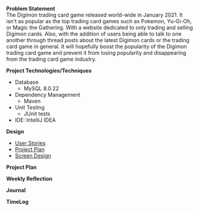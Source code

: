 **Problem Statement**  
The Digimon trading card game released world-wide in January 2021. It isn't as popular as the top 
trading card games such as Pokemon, Yu-Gi-Oh, or Magic the Gathering. With a website dedicated to 
only trading and selling Digimon cards. Also, with the addition of users being able to talk to one another 
through thread posts about the latest Digimon cards or the trading card game in general. It will hopefully 
boost the popularity of the Digimon trading card game and prevent it from losing popularity and disappearing 
from the trading card game industry.

**Project Technologies/Techniques**
- Database
  - MySQL 8.0.22
- Dependency Management
  - Maven
- Unit Testing
  - JUnit tests
- IDE: IntelliJ IDEA

**Design**
* [User Stories](DesignDocuments/UserStories.md)
* [Project Plan](DesignDocuments/ProjectPlan.md)
* [Screen Design](DesignDocuments/Screens.md)

**Project Plan**

**Weekly Reflection**

**Journal**

**TimeLog**
